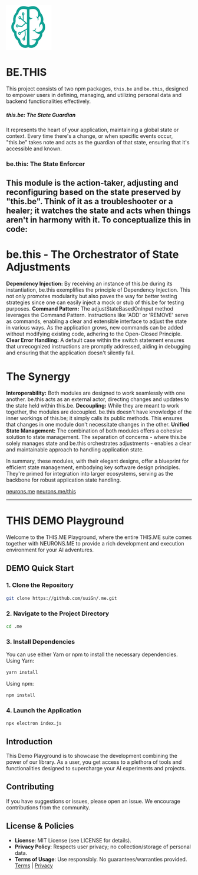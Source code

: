 <img src="./_._.svg" alt="SVG Image" width="123" height="123" style="width123px; height:123px;">

# BE.THIS 
This project consists of two npm packages, `this.be` and `be.this`, designed to empower users in defining, managing, and utilizing personal data and backend functionalities effectively.

##### **this.be:** The State Guardian
It represents the heart of your application, maintaining a global state or context.
Every time there's a change, or when specific events occur, "this.be" takes note and acts as the guardian of that state, ensuring that it's accessible and known.
### **be.this:** The State Enforcer
This module is the action-taker, adjusting and reconfiguring based on the state preserved by "this.be".
Think of it as a troubleshooter or a healer; it watches the state and acts when things aren't in harmony with it.
To conceptualize this in code:
-----------------------------------

# be.this - The Orchestrator of State Adjustments

**Dependency Injection:** By receiving an instance of this.be during its instantiation, be.this exemplifies the principle of Dependency Injection. This not only promotes modularity but also paves the way for better testing strategies since one can easily inject a mock or stub of this.be for testing purposes.
**Command Pattern:** The adjustStateBasedOnInput method leverages the Command Pattern. Instructions like 'ADD' or 'REMOVE' serve as commands, enabling a clear and extensible interface to adjust the state in various ways. As the application grows, new commands can be added without modifying existing code, adhering to the Open-Closed Principle.
**Clear Error Handling:** A default case within the switch statement ensures that unrecognized instructions are promptly addressed, aiding in debugging and ensuring that the application doesn't silently fail.


# The Synergy

**Interoperability:** Both modules are designed to work seamlessly with one another. be.this acts as an external actor, directing changes and updates to the state held within this.be.
**Decoupling:** While they are meant to work together, the modules are decoupled. be.this doesn't have knowledge of the inner workings of this.be; it simply calls its public methods. This ensures that changes in one module don't necessitate changes in the other.
**Unified State Management:** The combination of both modules offers a cohesive solution to state management. The separation of concerns - where this.be solely manages state and be.this orchestrates adjustments - enables a clear and maintainable approach to handling application state.

In summary, these modules, with their elegant designs, offer a blueprint for efficient state management, embodying key software design principles. They're primed for integration into larger ecosystems, serving as the backbone for robust application state handling.

[neurons.me](https://www.neurons.me)
[neurons.me/this](https://www.neurons.me/this)

------

# THIS DEMO Playground
Welcome to the THIS.ME Playground, where the entire THIS.ME suite comes together with NEURONS.ME to provide a rich development and execution environment for your AI adventures.
## DEMO Quick Start
### 1. Clone the Repository

```bash
git clone https://github.com/suiGn/.me.git
```
### 2. Navigate to the Project Directory
```bash
cd .me
```
### 3. Install Dependencies
You can use either Yarn or npm to install the necessary dependencies.
Using Yarn:
```bash
yarn install 
```
Using npm:
```bash
npm install
```
### 4. Launch the Application
```
npx electron index.js
```
## Introduction
This Demo Playground is to showcase the development combining the power of our library. As a user, you get access to a plethora of tools and functionalities designed to supercharge your AI experiments and projects.
## Contributing
If you have suggestions or issues, please open an issue. We encourage contributions from the community.
## License & Policies
- **License**: MIT License (see LICENSE for details).
- **Privacy Policy**: Respects user privacy; no collection/storage of personal data.
- **Terms of Usage**: Use responsibly. No guarantees/warranties provided. [Terms](https://www.neurons.me/terms-of-use) | [Privacy](https://www.neurons.me/privacy-policy)